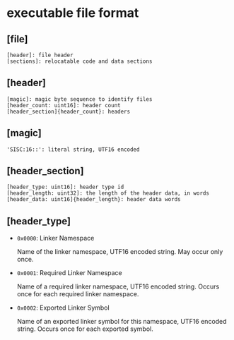 # executable file format

## [file]

```
[header]: file header
[sections]: relocatable code and data sections
```

## [header]
```
[magic]: magic byte sequence to identify files
[header_count: uint16]: header count
[header_section]{header_count}: headers
```

## [magic]
```
'SISC:16::': literal string, UTF16 encoded
```

## [header_section]
```
[header_type: uint16]: header type id
[header_length: uint32]: the length of the header data, in words
[header_data: uint16]{header_length}: header data words
```

## [header_type]
*	`0x0000`: Linker Namespace
	
	Name of the linker namespace, UTF16 encoded string. May occur only once.
*	`0x0001`: Required Linker Namespace
	
	Name of a required linker namespace, UTF16 encoded string. Occurs once for each required linker namespace.
*	`0x0002`: Exported Linker Symbol
	
	Name of an exported linker symbol for this namespace, UTF16 encoded string.  Occurs once for each exported symbol.